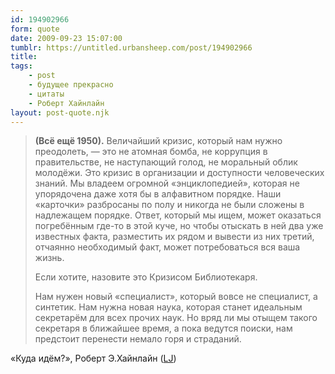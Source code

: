 ```yaml
---
id: 194902966
form: quote
date: 2009-09-23 15:07:00
tumblr: https://untitled.urbansheep.com/post/194902966
title: 
tags:
    - post
    - будущее прекрасно
    - цитаты
    - Роберт Хайнлайн
layout: post-quote.njk
---
```


<blockquote>
<p><strong>(Всё ещё 1950).</strong> Величайший кризис, который нам нужно преодолеть, — это не атомная бомба, не коррупция в правительстве, не наступающий голод, не моральный облик молодёжи. Это кризис в организации и доступности человеческих знаний. Мы владеем огромной «энциклопедией», которая не упорядочена даже хотя бы в алфавитном порядке. Наши «карточки» разбросаны по полу и никогда не были сложены в надлежащем порядке. Ответ, который мы ищем, может оказаться погребённым где-то в этой куче, но чтобы отыскать в ней два уже известных факта, разместить их рядом и вывести из них третий, отчаянно необходимый факт, может потребоваться вся ваша жизнь.</p>

<p>Если хотите, назовите это Кризисом Библиотекаря.</p>

<p>Нам нужен новый «специалист», который вовсе не специалист, а синтетик. Нам нужна новая наука, которая станет идеальным секретарём для всех прочих наук. Но вряд ли мы отыщем такого секретаря в ближайшее время, а пока ведутся поиски, нам предстоит перенести немало горя и страданий.</p>
</blockquote>

«Куда идём?», Роберт Э.Хайнлайн (<a href="http://urbansheep.livejournal.com/773398.html">LJ</a>)
